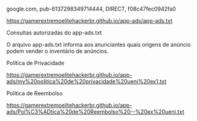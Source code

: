 google.com, pub-6137298349714444, DIRECT, f08c47fec0942fa0



https://gamerextremoelitehackerbr.github.io/app-ads/app-ads.txt

Consultas autorizadas do app-ads.txt

O arquivo app-ads.txt informa aos anunciantes quais origens de anúncio podem vender o inventário de anúncios.




Política de Privacidade

https://gamerextremoelitehackerbr.github.io/app-ads/my%20politica%20de%20privacidade%20ueni%20ex1.txt




Política de Reembolso

https://gamerextremoelitehackerbr.github.io/app-ads/Pol%C3%ADtica%20de%20Reembolso%20--%20ex%20ueni.txt
